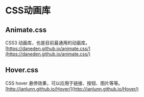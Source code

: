 # CSS动画库

## Animate.css

CSS3 动画库，也是目前最通用的动画库。[https://daneden.github.io/animate.css/](https://daneden.github.io/animate.css/)


## Hover.css

CSS hover 悬停效果，可以应用于链接、按钮、图片等等。[http://ianlunn.github.io/Hover/](http://ianlunn.github.io/Hover/)